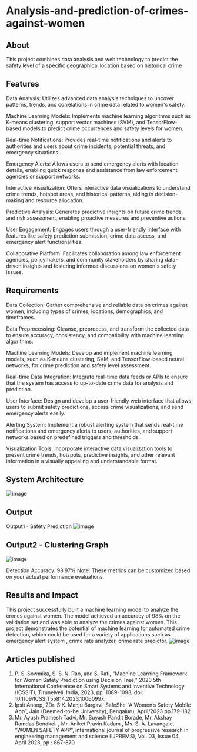 # Analysis-and-prediction-of-crimes-against-women
## About
This project combines data analysis and web technology to predict the safety level of a specific geographical location based on historical crime 

## Features
Data Analysis: Utilizes advanced data analysis techniques to uncover patterns, trends, and correlations in crime data related to women's safety.

Machine Learning Models: Implements machine learning algorithms such as K-means clustering, support vector machines (SVM), and TensorFlow-based models to predict crime occurrences and safety levels for women.

Real-time Notifications: Provides real-time notifications and alerts to authorities and users about crime incidents, potential threats, and emergency situations.

Emergency Alerts: Allows users to send emergency alerts with location details, enabling quick response and assistance from law enforcement agencies or support networks.

Interactive Visualization: Offers interactive data visualizations to understand crime trends, hotspot areas, and historical patterns, aiding in decision-making and resource allocation.

Predictive Analysis: Generates predictive insights on future crime trends and risk assessment, enabling proactive measures and preventive actions.

User Engagement: Engages users through a user-friendly interface with features like safety prediction submission, crime data access, and emergency alert functionalities.

Collaborative Platform: Facilitates collaboration among law enforcement agencies, policymakers, and community stakeholders by sharing data-driven insights and fostering informed discussions on women's safety issues.
## Requirements
Data Collection: Gather comprehensive and reliable data on crimes against women, including types of crimes, locations, demographics, and timeframes.

Data Preprocessing: Cleanse, preprocess, and transform the collected data to ensure accuracy, consistency, and compatibility with machine learning algorithms.

Machine Learning Models: Develop and implement machine learning models, such as K-means clustering, SVM, and TensorFlow-based neural networks, for crime prediction and safety level assessment.

Real-time Data Integration: Integrate real-time data feeds or APIs to ensure that the system has access to up-to-date crime data for analysis and prediction.

User Interface: Design and develop a user-friendly web interface that allows users to submit safety predictions, access crime visualizations, and send emergency alerts easily.

Alerting System: Implement a robust alerting system that sends real-time notifications and emergency alerts to users, authorities, and support networks based on predefined triggers and thresholds.

Visualization Tools: Incorporate interactive data visualization tools to present crime trends, hotspots, predictive insights, and other relevant information in a visually appealing and understandable format.
## System Architecture
![image](https://github.com/varshini67t/Analysis-and-prediction-of-crimes-against-women/assets/107982953/4115385e-f431-4102-8ec2-d0eb1d8cefbe)

## Output
Output1 - Safety Prediction
![image](https://github.com/varshini67t/Analysis-and-prediction-of-crimes-against-women/assets/107982953/bd0c7b51-3a3d-4cb9-b5e7-f7fd9cd407b5)


## Output2 - Clustering Graph
![image](https://github.com/varshini67t/Analysis-and-prediction-of-crimes-against-women/assets/107982953/77f13305-dced-484e-904b-22bf7e94e357)


Detection Accuracy: 98.97% Note: These metrics can be customized based on your actual performance evaluations.

## Results and Impact
This project successfully built a machine learning model to analyze the crimes against women.
The model achieved an accuracy of 98% on the validation set and was able to analyze the crimes against women.
This project demonstrates the potential of machine learning for automated crime detection, which could be used for a variety of applications such as emergency alert system , crime rate analyzer, crime rate predictor.
![image](https://github.com/varshini67t/Analysis-and-prediction-of-crimes-against-women/assets/107982953/e083b267-8b24-480d-9914-3452ea387f57)



## Articles published
1.	P. S. Sowmika, S. S. N. Rao, and S. Rafi, "Machine Learning Framework for Women Safety Prediction using Decision Tree," 2023 5th International Conference on Smart Systems and Inventive Technology (ICSSIT), Tirunelveli, India, 2023, pp. 1089-1093, doi: 10.1109/ICSSIT55814.2023.10060997.
2.	Ipsit Anoop, 2Dr. S.K. Manju Bargavi, SafeShe “A Women’s Safety Mobile App”, Jain (Deemed-to-be University), Bengaluru, April/2023 pp.179-182 
3.	Mr. Ayush Pramesh Tadvi, Mr. Suyash Pandit Borade, Mr. Akshay Ramdas Bendkoli , Mr. Aniket Pravin Kadam , Ms. S. A. Lavangale, “WOMEN SAFETY APP”, international journal of progressive research in engineering management and science (IJPREMS), Vol. 03, Issue 04, April 2023, pp : 867-870
